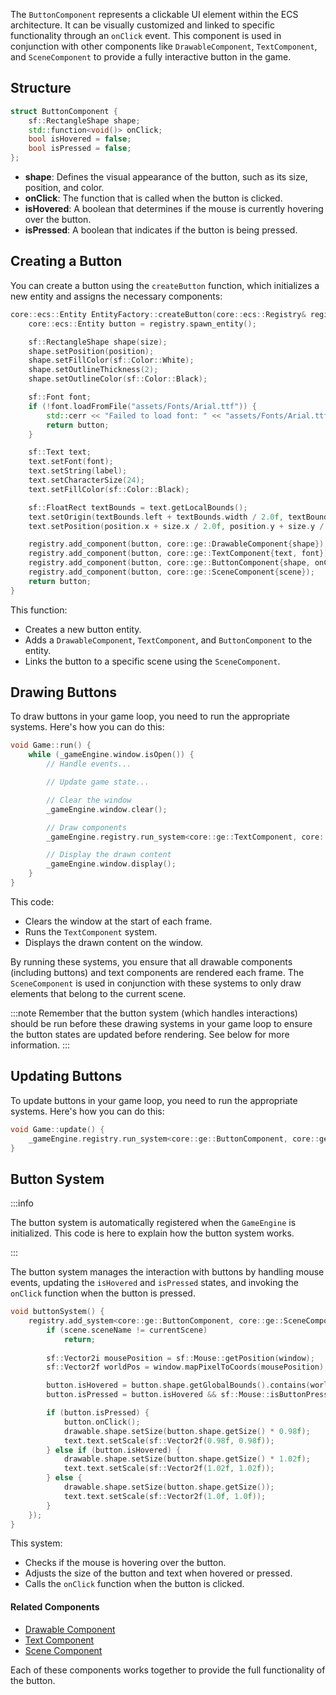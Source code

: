 The `ButtonComponent` represents a clickable UI element within the ECS architecture. It can be visually customized and linked to specific functionality through an `onClick` event. This component is used in conjunction with other components like `DrawableComponent`, `TextComponent`, and `SceneComponent` to provide a fully interactive button in the game.

## Structure

```cpp
struct ButtonComponent {
    sf::RectangleShape shape;
    std::function<void()> onClick;
    bool isHovered = false;
    bool isPressed = false;
};
```

- **shape**: Defines the visual appearance of the button, such as its size, position, and color.
- **onClick**: The function that is called when the button is clicked.
- **isHovered**: A boolean that determines if the mouse is currently hovering over the button.
- **isPressed**: A boolean that indicates if the button is being pressed.

## Creating a Button

You can create a button using the `createButton` function, which initializes a new entity and assigns the necessary components:

```cpp
core::ecs::Entity EntityFactory::createButton(core::ecs::Registry& registry, const sf::Vector2f& position, const sf::Vector2f& size, const std::string& label, const std::function<void()>& onClick, int scene) {
    core::ecs::Entity button = registry.spawn_entity();

    sf::RectangleShape shape(size);
    shape.setPosition(position);
    shape.setFillColor(sf::Color::White);
    shape.setOutlineThickness(2);
    shape.setOutlineColor(sf::Color::Black);

    sf::Font font;
    if (!font.loadFromFile("assets/Fonts/Arial.ttf")) {
        std::cerr << "Failed to load font: " << "assets/Fonts/Arial.ttf" << std::endl;
        return button;
    }

    sf::Text text;
    text.setFont(font);
    text.setString(label);
    text.setCharacterSize(24);
    text.setFillColor(sf::Color::Black);

    sf::FloatRect textBounds = text.getLocalBounds();
    text.setOrigin(textBounds.left + textBounds.width / 2.0f, textBounds.top + textBounds.height / 2.0f);
    text.setPosition(position.x + size.x / 2.0f, position.y + size.y / 2.0f);

    registry.add_component(button, core::ge::DrawableComponent{shape});
    registry.add_component(button, core::ge::TextComponent{text, font});
    registry.add_component(button, core::ge::ButtonComponent{shape, onClick, false, false});
    registry.add_component(button, core::ge::SceneComponent{scene});
    return button;
}
```

This function:
- Creates a new button entity.
- Adds a `DrawableComponent`, `TextComponent`, and `ButtonComponent` to the entity.
- Links the button to a specific scene using the `SceneComponent`.

## Drawing Buttons

To draw buttons in your game loop, you need to run the appropriate systems. Here's how you can do this:

```cpp
void Game::run() {
    while (_gameEngine.window.isOpen()) {
        // Handle events...

        // Update game state...

        // Clear the window
        _gameEngine.window.clear();

        // Draw components
        _gameEngine.registry.run_system<core::ge::TextComponent, core::ge::SceneComponent>();

        // Display the drawn content
        _gameEngine.window.display();
    }
}
```

This code:
- Clears the window at the start of each frame.
- Runs the `TextComponent` system.
- Displays the drawn content on the window.

By running these systems, you ensure that all drawable components (including buttons) and text components are rendered each frame. The `SceneComponent` is used in conjunction with these systems to only draw elements that belong to the current scene.

:::note
Remember that the button system (which handles interactions) should be run before these drawing systems in your game loop to ensure the button states are updated before rendering. See below for more information.
:::

## Updating Buttons

To update buttons in your game loop, you need to run the appropriate systems. Here's how you can do this:

```cpp
void Game::update() {
    _gameEngine.registry.run_system<core::ge::ButtonComponent, core::ge::SceneComponent, core::ge::DrawableComponent, core::ge::TextComponent>();
}
```

## Button System

:::info

The button system is automatically registered when the `GameEngine` is initialized.
This code is here to explain how the button system works.

:::

The button system manages the interaction with buttons by handling mouse events, updating the `isHovered` and `isPressed` states, and invoking the `onClick` function when the button is pressed.

```cpp
void buttonSystem() {
    registry.add_system<core::ge::ButtonComponent, core::ge::SceneComponent, core::ge::DrawableComponent, core::ge::TextComponent>([&window = window, &currentScene = currentScene](core::ecs::Entity, core::ge::ButtonComponent &button, core::ge::SceneComponent &scene, core::ge::DrawableComponent &drawable, core::ge::TextComponent &text) {
        if (scene.sceneName != currentScene)
            return;
        
        sf::Vector2i mousePosition = sf::Mouse::getPosition(window);
        sf::Vector2f worldPos = window.mapPixelToCoords(mousePosition);

        button.isHovered = button.shape.getGlobalBounds().contains(worldPos);
        button.isPressed = button.isHovered && sf::Mouse::isButtonPressed(sf::Mouse::Left);

        if (button.isPressed) {
            button.onClick();
            drawable.shape.setSize(button.shape.getSize() * 0.98f);
            text.text.setScale(sf::Vector2f(0.98f, 0.98f));
        } else if (button.isHovered) {
            drawable.shape.setSize(button.shape.getSize() * 1.02f);
            text.text.setScale(sf::Vector2f(1.02f, 1.02f));
        } else {
            drawable.shape.setSize(button.shape.getSize());
            text.text.setScale(sf::Vector2f(1.0f, 1.0f));
        }
    });
}
```

This system:
- Checks if the mouse is hovering over the button.
- Adjusts the size of the button and text when hovered or pressed.
- Calls the `onClick` function when the button is clicked.

#### Related Components
- [Drawable Component](link-to-drawable-doc)
- [Text Component](link-to-text-doc)
- [Scene Component](link-to-scene-doc)

Each of these components works together to provide the full functionality of the button.